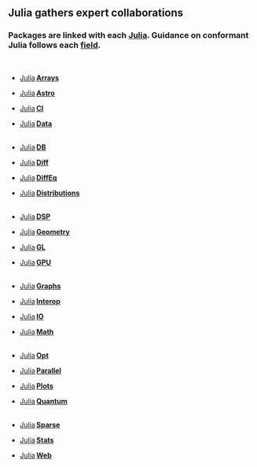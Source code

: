 ## Julia gathers expert collaborations
    
    
### Packages are linked with each [Julia](#).  Guidance on conformant Julia follows each [__field__]().

&nbsp;&nbsp;&nbsp;&nbsp;
   

*  [Julia](https://github.com/JuliaArrays)&thinsp;[**Arrays**](https://github.com/JuliaPraxis/Disciplines/wiki/Arrays)  
*  [Julia](https://github.com/JuliaAstro)&thinsp;[**Astro**](#)  
*  [Julia](https://github.com/JuliaCI)&thinsp;[**CI**](#)  
*  [Julia](https://github.com/JuliaData)&thinsp;[**Data**](#)    
&nbsp;        
*  [Julia](https://github.com/JuliaDB)&thinsp;[**DB**](#)    
*  [Julia](https://github.com/JuliaDiff)&thinsp;[**Diff**](#)    
*  [Julia](https://github.com/JuliaDiffEq)&thinsp;[**DiffEq**](#)        
*  [Julia](https://github.com/JuliaDistributions)&thinsp;[**Distributions**](#)      
&nbsp;        

*  [Julia](https://github.com/JuliaDSP)&thinsp;[**DSP**](#)    
*  [Julia](https://github.com/JuliaGeometry)&thinsp;[**Geometry**](#)    
*  [Julia](https://github.com/JuliaGL)&thinsp;[**GL**](#)    
*  [Julia](https://github.com/JuliaGPU)&thinsp;[**GPU**](#)    
&nbsp;    
*  [Julia](https://github.com/JuliaGraphs)&thinsp;[**Graphs**](#)    
*  [Julia](https://github.com/JuliaInterop)&thinsp;[**Interop**](#)    
*  [Julia](https://github.com/JuliaIO)&thinsp;[**IO**](#)    
*  [Julia](https://github.com/JuliaMath)&thinsp;[**Math**](#)    
&nbsp;    
*  [Julia](https://github.com/JuliaOpt)&thinsp;[**Opt**](#)    
*  [Julia](https://github.com/JuliaParallel)&thinsp;[**Parallel**](#)    
*  [Julia](https://github.com/JuliaPlots)&thinsp;[**Plots**](#)    
*  [Julia](https://github.com/JuliaQuantum)&thinsp;[**Quantum**](#)    
&nbsp;    
*  [Julia](https://github.com/JuliaSparse)&thinsp;[**Sparse**](#)
*  [Julia](https://github.com/JuliaStats)&thinsp;[**Stats**](#)
*  [Julia](https://github.com/JuliaWeb)&thinsp;[**Web**](#)
